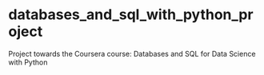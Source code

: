 # databases_and_sql_with_python_project
Project towards the Coursera course: Databases and SQL for Data Science with Python 
